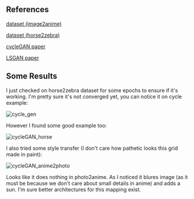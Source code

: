 ## References

[dataset (image2anime)](https://github.com/TachibanaYoshino/AnimeGAN/tree/master/dataset)

[dataset (horse2zebra)](https://www.kaggle.com/balraj98/horse2zebra-dataset)

[cycleGAN paper](https://arxiv.org/pdf/1703.10593.pdf)

[LSGAN paper](https://arxiv.org/pdf/1611.04076.pdf)

## Some Results

I just checked on horse2zebra dataset for some epochs to ensure if it's working. I'm pretty sure it's not converged yet, you can notice it on cycle example:

![cycle_gen](https://user-images.githubusercontent.com/44481414/130331134-6725a049-5e83-454a-a9cd-3256f8f432fd.png)

However I found some good example too:

![cycleGAN_horse](https://user-images.githubusercontent.com/44481414/130331149-c92c47a7-3d16-421e-8b72-9832d3564c49.png)

I also tried some style transfer (I don't care how pathetic looks this grid made in paint):

![cycleGAN_anime2photo](https://user-images.githubusercontent.com/44481414/130331167-ba047433-3cb1-45e2-8464-c316ad5f6699.png)

Looks like it does nothing in photo2anime. As I noticed it blures image (as it must be because we don't care about small details in anime) and adds a sun. I'm sure better architectures for this mapping exist.
